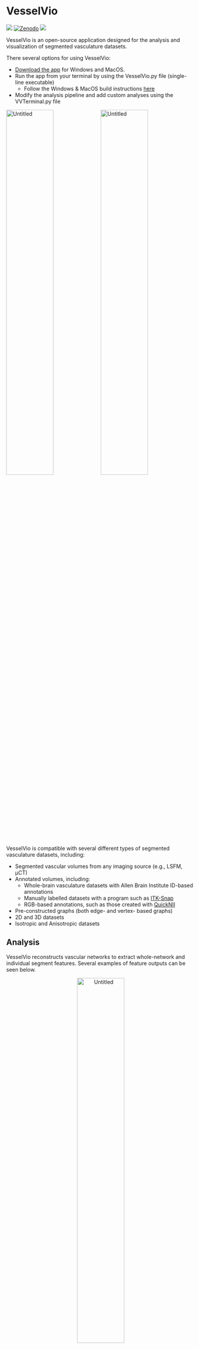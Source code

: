 # VesselVio
[![](https://img.shields.io/badge/Article-10.1016%2Fj.crmeth.2022.100189-blueviolet)](https://doi.org/10.1016/j.crmeth.2022.100189) [![Zenodo](https://zenodo.org/badge/365252628.svg)](https://zenodo.org/badge/latestdoi/365252628) [![](https://img.shields.io/badge/Slack-Join%20us%20on%20Slack!-red?logo=slack)](https://communityinviter.com/apps/vesselvio/join-vesselvio-on-slack)


VesselVio is an open-source application designed for the analysis and visualization of segmented vasculature datasets. 

There several options for using VesselVio:

- [Download the app](https://jacobbumgarner.github.io/VesselVio/Downloads.html) for Windows and MacOS.
- Run the app from your terminal by using the VesselVio.py file (single-line executable)
  - Follow the Windows & MacOS build instructions [here](https://jacobbumgarner.github.io/VesselVio/Build.html)
- Modify the analysis pipeline and add custom analyses using the VVTerminal.py file

<img align="center" width="50%" alt="Untitled" src="https://user-images.githubusercontent.com/70919881/149036341-2b1515ba-94f4-4c89-b774-10e70e5e65c1.png" /><img align="center" width="50%" alt="Untitled" src="https://user-images.githubusercontent.com/70919881/149036342-f8aecef3-84fe-4fe7-8e2e-4eac6d543795.png" />

VesselVio is compatible with several different types of segmented vasculature datasets, including:
- Segmented vascular volumes from any imaging source (e.g., LSFM, µCT)
- Annotated volumes, including:
  - Whole-brain vasculature datasets with Allen Brain Institute ID-based annotations
  - Manually labelled datasets with a program such as [ITK-Snap](http://www.itksnap.org/pmwiki/pmwiki.php)
  - RGB-based annotations, such as those created with [QuickNII](https://www.nitrc.org/projects/quicknii)
- Pre-constructed graphs (both edge- and vertex- based graphs)
- 2D and 3D datasets
- Isotropic and Anisotropic datasets


## Analysis
VesselVio reconstructs vascular networks to extract whole-network and individual segment features. Several examples of feature outputs can be seen below.

<p align="center">
  <img align="center" width="50%" alt="Untitled" src="https://user-images.githubusercontent.com/70919881/149639453-71c22b0a-7a0c-4c3f-8af5-f38aaf4027df.png" />
</p>

## Visualization
Visualization with VesselVio is made possible with [PyVista](https://github.com/pyvista/pyvista), an intuitive and high-level VTK package. Thanks to PyVista, users can easily visualize and examine their vasculature datasets with numerous options intended for accompanying figure images.


Inferior Colliculus | Human Brain 
:--: | :--:
<video src="https://user-images.githubusercontent.com/70919881/121599185-b337d400-ca10-11eb-8d66-1b1bb1e0040c.mp4" /> | <video src="https://user-images.githubusercontent.com/70919881/121599523-28a3a480-ca11-11eb-8340-c29350998f02.mp4" />

## Segmentation Tips
If you are looking for help with segmenting your vasculature, there are numerous packages available for this process<sup>[1](https://github.com/ChristophKirst/ClearMap2)[2](https://github.com/vessap/vessap)[3](https://github.com/giesekow/deepvesselnet)</sup>.

## Other
Any suggestions, improvements, or comments should be directed to [Jacob Bumgarner](jrbumgarner@mix.wvu.edu).

Feel free to join us on [Slack](https://communityinviter.com/apps/vesselvio/join-vesselvio-on-slack) for general communication or troubleshooting purposes!

<b>If you use VesselVio in your research, please cite our publication in <i>[Cell Reports Methods](https://www.cell.com/cell-reports-methods/fulltext/S2667-2375(22)00044-3)</i>.
